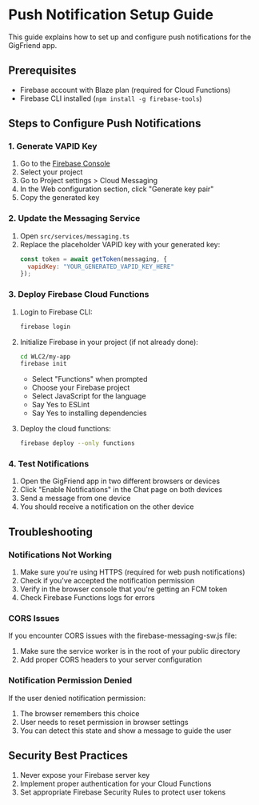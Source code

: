 # Push Notification Setup Guide

This guide explains how to set up and configure push notifications for the GigFriend app.

## Prerequisites

- Firebase account with Blaze plan (required for Cloud Functions)
- Firebase CLI installed (`npm install -g firebase-tools`)

## Steps to Configure Push Notifications

### 1. Generate VAPID Key

1. Go to the [Firebase Console](https://console.firebase.google.com/)
2. Select your project
3. Go to Project settings > Cloud Messaging
4. In the Web configuration section, click "Generate key pair"
5. Copy the generated key

### 2. Update the Messaging Service

1. Open `src/services/messaging.ts`
2. Replace the placeholder VAPID key with your generated key:
   ```javascript
   const token = await getToken(messaging, {
     vapidKey: "YOUR_GENERATED_VAPID_KEY_HERE"
   });
   ```

### 3. Deploy Firebase Cloud Functions

1. Login to Firebase CLI:
   ```bash
   firebase login
   ```

2. Initialize Firebase in your project (if not already done):
   ```bash
   cd WLC2/my-app
   firebase init
   ```
   - Select "Functions" when prompted
   - Choose your Firebase project
   - Select JavaScript for the language
   - Say Yes to ESLint
   - Say Yes to installing dependencies

3. Deploy the cloud functions:
   ```bash
   firebase deploy --only functions
   ```

### 4. Test Notifications

1. Open the GigFriend app in two different browsers or devices
2. Click "Enable Notifications" in the Chat page on both devices
3. Send a message from one device
4. You should receive a notification on the other device

## Troubleshooting

### Notifications Not Working

1. Make sure you're using HTTPS (required for web push notifications)
2. Check if you've accepted the notification permission
3. Verify in the browser console that you're getting an FCM token
4. Check Firebase Functions logs for errors

### CORS Issues

If you encounter CORS issues with the firebase-messaging-sw.js file:

1. Make sure the service worker is in the root of your public directory
2. Add proper CORS headers to your server configuration

### Notification Permission Denied

If the user denied notification permission:

1. The browser remembers this choice
2. User needs to reset permission in browser settings
3. You can detect this state and show a message to guide the user

## Security Best Practices

1. Never expose your Firebase server key
2. Implement proper authentication for your Cloud Functions
3. Set appropriate Firebase Security Rules to protect user tokens 